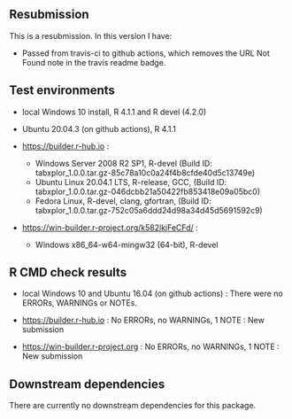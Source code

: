 ## Resubmission
This is a resubmission. In this version I have:

* Passed from travis-ci to github actions, which removes the URL Not Found note in the travis readme badge.

## Test environments
* local Windows 10 install, R 4.1.1 and R devel (4.2.0)
* Ubuntu 20.04.3 (on github actions), R 4.1.1

* https://builder.r-hub.io :
   - Windows Server 2008 R2 SP1, R-devel 
   (Build ID: tabxplor_1.0.0.tar.gz-85c78a10c0a24f4b8cfde40d5c13749e)
   - Ubuntu Linux 20.04.1 LTS, R-release, GCC, 
   (Build ID: tabxplor_1.0.0.tar.gz-046dcbb21a50422fb853418e09a05bc0)
   - Fedora Linux, R-devel, clang, gfortran, 
   (Build ID: tabxplor_1.0.0.tar.gz-752c05a6ddd24d98a34d45d5691592c9)

* https://win-builder.r-project.org/k582lkjFeCFd/ : 
   - Windows x86_64-w64-mingw32 (64-bit), R-devel

## R CMD check results
* local Windows 10 and Ubuntu 16.04 (on github actions) :
    There were no ERRORs, WARNINGs or NOTEs. 

* https://builder.r-hub.io : 
    No ERRORs, no WARNINGs, 1 NOTE : 
        New submission

* https://win-builder.r-project.org : 
    No ERRORs, no WARNINGs, 1 NOTE : 
        New submission

## Downstream dependencies
There are currently no downstream dependencies for this package.
